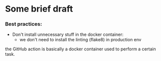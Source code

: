 # Some brief draft
### Best practices:
- Don't install unnecessary stuff in the docker container:
  - we don't need to install the linting (flake8) in production env



the GitHub action is basically a docker container used to perform a certain task.